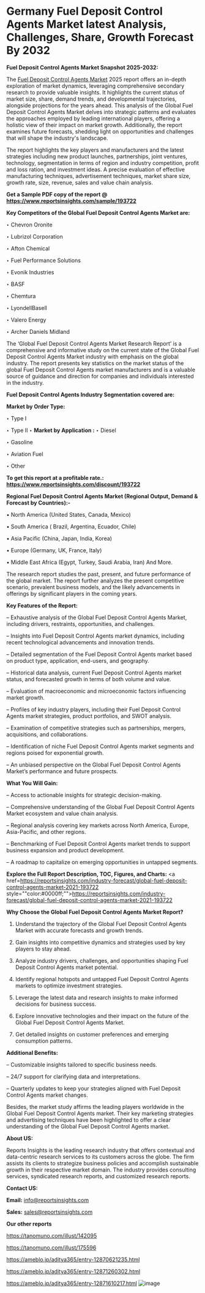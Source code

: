 # Germany Fuel Deposit Control Agents Market latest Analysis, Challenges, Share, Growth Forecast By 2032

<strong>Fuel Deposit Control Agents Market Snapshot 2025-2032:</strong>

The <a href=https://www.reportsinsights.com/sample/193722>Fuel Deposit Control Agents Market</a> 2025 report offers an in-depth exploration of market dynamics, leveraging comprehensive secondary research to provide valuable insights. It highlights the current status of market size, share, demand trends, and developmental trajectories, alongside projections for the years ahead. This analysis of the Global Fuel Deposit Control Agents Market delves into strategic patterns and evaluates the approaches employed by leading international players, offering a holistic view of their impact on market growth. Additionally, the report examines future forecasts, shedding light on opportunities and challenges that will shape the industry's landscape.

The report highlights the key players and manufacturers and the latest strategies including new product launches, partnerships, joint ventures, technology, segmentation in terms of region and industry competition, profit and loss ration, and investment ideas. A precise evaluation of effective manufacturing techniques, advertisement techniques, market share size, growth rate, size, revenue, sales and value chain analysis.

<strong>Get a Sample PDF copy of the report @ <a href=https://www.reportsinsights.com/sample/193722 style=color:#0000ff;>https://www.reportsinsights.com/sample/193722</a></strong>

<strong>Key Competitors of the Global Fuel Deposit Control Agents Market are:</strong>

‣ Chevron Oronite

‣ Lubrizol Corporation

‣ Afton Chemical

‣ Fuel Performance Solutions

‣ Evonik Industries

‣ BASF

‣ Chemtura

‣ LyondellBasell

‣ Valero Energy

‣ Archer Daniels Midland

The ‘Global Fuel Deposit Control Agents Market Research Report’ is a comprehensive and informative study on the current state of the Global Fuel Deposit Control Agents Market industry with emphasis on the global industry. The report presents key statistics on the market status of the global Fuel Deposit Control Agents market manufacturers and is a valuable source of guidance and direction for companies and individuals interested in the industry.

<strong>Fuel Deposit Control Agents Industry Segmentation covered are:</strong>

<strong>Market by Order Type: </strong>

‣ Type I

‣ Type II
‣ 
<strong>Market by Application :</strong>
‣ Diesel

‣ Gasoline

‣ Aviation Fuel

‣ Other

<strong>To get this report at a profitable rate.: <a href=https://www.reportsinsights.com/discount/193722 style=color:#0000ff;>https://www.reportsinsights.com/discount/193722</a></strong>

<strong>Regional Fuel Deposit Control Agents Market (Regional Output, Demand &amp; Forecast by Countries):-</strong>

• North America (United States, Canada, Mexico)

• South America ( Brazil, Argentina, Ecuador, Chile)

• Asia Pacific (China, Japan, India, Korea)

• Europe (Germany, UK, France, Italy)

• Middle East Africa (Egypt, Turkey, Saudi Arabia, Iran) And More.

The research report studies the past, present, and future performance of the global market. The report further analyzes the present competitive scenario, prevalent business models, and the likely advancements in offerings by significant players in the coming years.

<strong>Key Features of the Report:</strong>

– Exhaustive analysis of the Global Fuel Deposit Control Agents Market, including drivers, restraints, opportunities, and challenges.

– Insights into Fuel Deposit Control Agents market dynamics, including recent technological advancements and innovation trends.

– Detailed segmentation of the Fuel Deposit Control Agents market based on product type, application, end-users, and geography.

– Historical data analysis, current Fuel Deposit Control Agents market status, and forecasted growth in terms of both volume and value.

– Evaluation of macroeconomic and microeconomic factors influencing market growth.

– Profiles of key industry players, including their Fuel Deposit Control Agents market strategies, product portfolios, and SWOT analysis.

– Examination of competitive strategies such as partnerships, mergers, acquisitions, and collaborations.

– Identification of niche Fuel Deposit Control Agents market segments and regions poised for exponential growth.

– An unbiased perspective on the Global Fuel Deposit Control Agents Market’s performance and future prospects.

<strong>What You Will Gain:</strong>

– Access to actionable insights for strategic decision-making.

– Comprehensive understanding of the Global Fuel Deposit Control Agents Market ecosystem and value chain analysis.

– Regional analysis covering key markets across North America, Europe, Asia-Pacific, and other regions.

– Benchmarking of Fuel Deposit Control Agents market trends to support business expansion and product development.

– A roadmap to capitalize on emerging opportunities in untapped segments.

<strong>Explore the Full Report Description, TOC, Figures, and Charts:</strong>
<a href=https://reportsinsights.com/industry-forecast/global-fuel-deposit-control-agents-market-2021-193722 style=""color:#0000ff;"">https://reportsinsights.com/industry-forecast/global-fuel-deposit-control-agents-market-2021-193722</a>

<strong>Why Choose the Global Fuel Deposit Control Agents Market Report?</strong>

1. Understand the trajectory of the Global Fuel Deposit Control Agents Market with accurate forecasts and growth trends.

2. Gain insights into competitive dynamics and strategies used by key players to stay ahead.

3. Analyze industry drivers, challenges, and opportunities shaping Fuel Deposit Control Agents market potential.

4. Identify regional hotspots and untapped Fuel Deposit Control Agents markets to optimize investment strategies.

5. Leverage the latest data and research insights to make informed decisions for business success.

6. Explore innovative technologies and their impact on the future of the Global Fuel Deposit Control Agents Market.

7. Get detailed insights on customer preferences and emerging consumption patterns.

<strong>Additional Benefits:</strong>

– Customizable insights tailored to specific business needs.

– 24/7 support for clarifying data and interpretations.

– Quarterly updates to keep your strategies aligned with Fuel Deposit Control Agents market changes.

Besides, the market study affirms the leading players worldwide in the Global Fuel Deposit Control Agents market. Their key marketing strategies and advertising techniques have been highlighted to offer a clear understanding of the Global Fuel Deposit Control Agents market.

<strong><strong>About US</strong>:</strong>

Reports Insights is the leading research industry that offers contextual and data-centric research services to its customers across the globe. The firm assists its clients to strategize business policies and accomplish sustainable growth in their respective market domain. The industry provides consulting services, syndicated research reports, and customized research reports.

<strong>Contact US:</strong>

<p class=><b>Email:</b> <a href=mailto:info@reportsinsights.com>info@reportsinsights.com</a></p>
<p class=><b>Sales:</b> <a href=mailto:sales@reportsinsights.com>sales@reportsinsights.com</a></p>

<strong>Our other reports</strong>

<a href=https://tanomuno.com/illust/142095>https://tanomuno.com/illust/142095</a>

<a href=https://tanomuno.com/illust/175596>https://tanomuno.com/illust/175596</a>

<a href=https://ameblo.jp/aditya365/entry-12870621235.html>https://ameblo.jp/aditya365/entry-12870621235.html</a>

<a href=https://ameblo.jp/aditya365/entry-12871260302.html>https://ameblo.jp/aditya365/entry-12871260302.html</a>

<a href=https://ameblo.jp/aditya365/entry-12871610217.html>https://ameblo.jp/aditya365/entry-12871610217.html</a>
![image](https://github.com/user-attachments/assets/86b60cd1-da1f-4630-9237-2a5d1f2ef147)

